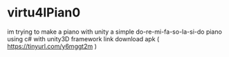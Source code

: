 # virtu4lPian0
im trying to make a piano with unity
a simple do-re-mi-fa-so-la-si-do piano
using c# with unity3D framework
link download apk ( https://tinyurl.com/y6mggt2m )
